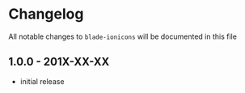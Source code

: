 # Changelog

All notable changes to `blade-ionicons` will be documented in this file

## 1.0.0 - 201X-XX-XX

- initial release
